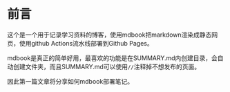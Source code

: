 # 前言
这个是一个用于记录学习资料的博客，使用mdbook把markdown渲染成静态网页，使用github Actions流水线部署到Github Pages。

mdbook是真正的简单好用，最喜欢的功能是在SUMMARY.md内创建目录，会自动创建文件夹，而且SUMMARY.md可以使用`//`注释掉不想发布的页面。

因此第一篇文章将分享如何mdbook部署笔记。
